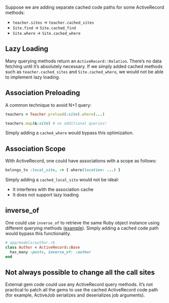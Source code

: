 Suppose we are adding separate cached code paths for some ActiveRecord methods:
- `teacher.sites` -> `teacher.cached_sites`
- `Site.find` -> `Site.cached_find`
- `Site.where` -> `Site.cached_where`

## Lazy Loading
Many querying methods return an `ActiveRecord::Relation`. There’s no data fetching until it’s absolutely necessary. If we simply added cached methods such as `teacher.cached_sites` and `Site.cached_where`, we would not be able to implement lazy loading.

## Association Preloading
A common technique to avoid N+1 query:
```ruby
teachers = Teacher.preload(:site).where(...)

teachers.map(&:site) # no additional queries!
```
Simply adding a `cached_where` would bypass this optimization. 

## Association Scope
With ActiveRecord, one could have associations with a scope as follows:

```ruby
belongs_to :local_site, -> { where(location: ...) }
```
Simply adding a `cached_local_site` would not be ideal:
- It interferes with the association cache
- It does not support lazy loading

## inverse_of
One could use `inverse_of` to retrieve the same Ruby object instance using different querying methods ([example](https://rossta.net/blog/use-inverse-of.html)). Simply adding a cached code path would bypass this functionality.

```ruby
# app/models/author.rb
class Author < ActiveRecord::Base
  has_many :posts, inverse_of: :author
end
```

## Not always possible to change all the call sites
External gem code could use any ActiveRecord query methods. It’s not practical to patch all the gems to use the cached ActiveRecord code path (for example, ActiveJob serializes and deserializes job arguments).
